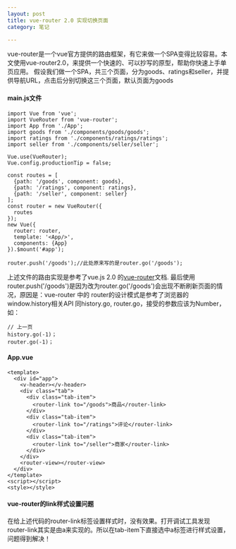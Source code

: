 ```yaml
---
layout: post
title: vue-router 2.0 实现切换页面
category: 笔记

---
```

vue-router是一个vue官方提供的路由框架，有它来做一个SPA变得比较容易。本文使用vue-router2.0，来提供一个快速的、可以抄写的原型，帮助你快速上手单页应用。
假设我们做一个SPA，共三个页面，分为goods、ratings和seller，并提供导航URL，点击后分别切换这三个页面，默认页面为goods

#### main.js文件

    import Vue from 'vue';
    import VueRouter from 'vue-router';
    import App from './App';
    import goods from './components/goods/goods';
    import ratings from './components/ratings/ratings';
    import seller from './components/seller/seller';

    Vue.use(VueRouter);
    Vue.config.productionTip = false;

    const routes = [
      {path: '/goods', component: goods},
      {path: '/ratings', component: ratings},
      {path: '/seller', component: seller}
    ];
    const router = new VueRouter({
      routes
    });
    new Vue({
      router: router,
      template: '<App/>',
      components: {App}
    }).$mount('#app');

    router.push('/goods');//此处原来写的是router.go('/goods');

上述文件的路由实现是参考了vue.js 2.0 的[vue-router](https://router.vuejs.org/en/essentials/getting-started.html)文档.
最后使用 router.push('/goods')是因为改为router.go('/goods')会出现不断刷新页面的情况，原因是：vue-router 中的 router的设计模式是参考了浏览器的window.history相关API
同history.go, router.go，接受的参数应该为Number，如：

    // 上一页
    history.go(-1)；
    router.go(-1)；

#### App.vue

    <template>
      <div id="app">
        <v-header></v-header>
        <div class="tab">
          <div class="tab-item">
            <router-link to="/goods">商品</router-link>
          </div>
          <div class="tab-item">
            <router-link to="/ratings">评论</router-link>
          </div>
          <div class="tab-item">
            <router-link to="/seller">商家</router-link>
          </div>
        </div>
        <router-view></router-view>
      </div>
    </template>
    <script></script>
    <style></style>

#### vue-router的link样式设置问题

在给上述代码的router-link标签设置样式时，没有效果。打开调试工具发现router-link其实是由a来实现的。所以在tab-item下直接选中a标签进行样式设置，问题得到解决！

